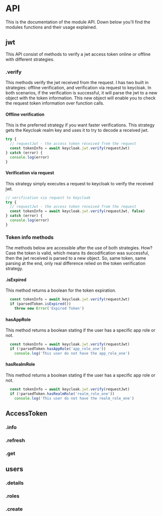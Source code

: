 # API

This is the documentation of the module API. Down below you'll find the modules functions and their usage explained.

## jwt

This API consist of methods to verify a jwt access token online or offline with different strategies.

### .verify

This methods verify the jwt received from the request. I has two built in strategies: offline verification, and verification via request
to keycloak. In both scenarios, if the verification is successful, it will parse the jwt to a new object with the token information.
This new object will enable you to check the request token information over function calls.

#### Offline verification

This is the preferred strategy if you want faster verifications. This strategy gets the Keycloak realm key and uses it to
try to decode a received jwt.

```js
try {
  // requestJwt - the access token received from the request
  const tokenInfo = await keycloak.jwt.verify(requestJwt)
} catch (error) {
  console.log(error)
}
```

#### Verification via request

This strategy simply executes a request to keycloak to verify the received jwt.

```js
// verification via request to keycloak
try {
  // requestJwt - the access token received from the request
  const tokenInfo = await keycloak.jwt.verify(requestJwt, false)
} catch (error) {
  console.log(error)
}
```

### Token info methods

The methods below are accessible after the use of both strategies.
How? Case the token is valid, which means its decodification was successful, then the jwt received is parsed to a new object.
So, same token, same parsing at the end, only real difference relied on the token verification strategy.

#### .isExpired

This method returns a boolean for the token expiration.

```js
  const tokenInfo = await keycloak.jwt.verify(requestJwt)
  if (parsedToken.isExpired())
    throw new Error('Expired Token')
```

#### hasAppRole

This method returns a boolean stating if the user has a specific app role or not.

```js
  const tokenInfo = await keycloak.jwt.verify(requestJwt)
  if (!parsedToken.hasAppRole('app_role_one'))
    console.log('This user do not have the app_role_one')
```

#### hasRealmRole

This method returns a boolean stating if the user has a specific app role or not.

```js
  const tokenInfo = await keycloak.jwt.verify(requestJwt)
  if (!parsedToken.hasRealmRole('realm_role_one'))
    console.log('This user do not have the realm_role_one')
```

## AccessToken

### .info

### .refresh

### .get

## users

### .details

### .roles

### .create
